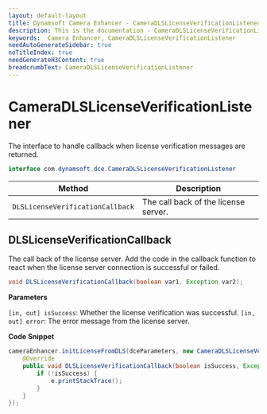 ```yaml
---
layout: default-layout
title: Dynamsoft Camera Enhancer - CameraDLSLicenseVerificationListener
description: This is the documentation - CameraDLSLicenseVerificationListener page of Dynamsoft Camera Enhancer.
keywords:  Camera Enhancer, CameraDLSLicenseVerificationListener
needAutoGenerateSidebar: true
noTitleIndex: true
needGenerateH3Content: true
breadcrumbText: CameraDLSLicenseVerificationListener
---
```


# CameraDLSLicenseVerificationListener

The interface to handle callback when license verification messages are returned.

```java
interface com.dynamsoft.dce.CameraDLSLicenseVerificationListener
```

| Method | Description |
| ------ | ----------- |
| `DLSLicenseVerificationCallback` | The call back of the license server. |

## DLSLicenseVerificationCallback

The call back of the license server. Add the code in the callback function to react when the license server connection is successful or failed.

```java
void DLSLicenseVerificationCallback(boolean var1, Exception var2);
```

**Parameters**

`[in, out] isSuccess`: Whether the license verification was successful.
`[in, out] error`: The error message from the license server.

**Code Snippet**

```java
cameraEnhancer.initLicenseFromDLS(dceParameters, new CameraDLSLicenseVerificationListener() {
    @Override
    public void DLSLicenseVerificationCallback(boolean isSuccess, Exception e) {
        if (!isSuccess) {
            e.printStackTrace();
        }
    }
});
```
